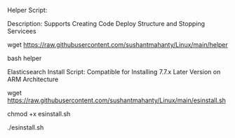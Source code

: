Helper Script:

Description: Supports Creating Code Deploy Structure and Stopping Servicees

wget https://raw.githubusercontent.com/sushantmahanty/Linux/main/helper

bash helper

Elasticsearch Install Script: Compatible for Installing 7.7.x Later Version on ARM Architecture

wget https://raw.githubusercontent.com/sushantmahanty/Linux/main/esinstall.sh

chmod +x esinstall.sh

./esinstall.sh
